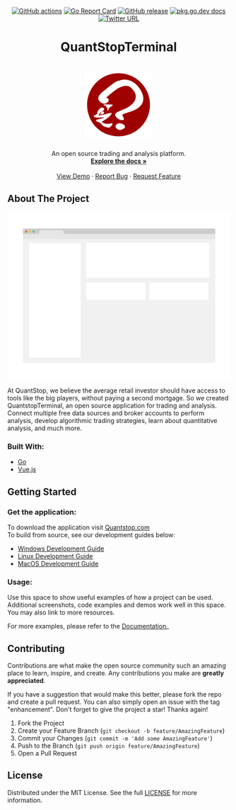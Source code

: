 <p align="center">
	<a href="https://github.com/quantstop/quantstopterminal/actions"><img src="https://github.com/quantstop/quantstopterminal/actions/workflows/release.yml/badge.svg?branch=release" alt="GitHub actions"></a>
    <a href="https://goreportcard.com/report/github.com/quantstop/quantstopterminal"><img src="https://goreportcard.com/badge/github.com/quantstop/quantstopterminal" alt="Go Report Card"></a>
	<a href="https://GitHub.com/quantstop/quantstopterminal/releases/"><img src="https://img.shields.io/github/release/quantstop/quantstopterminal.svg" alt="GitHub release"></a>
	<a href="https://pkg.go.dev/github.com/quantstop/quantstopterminal"><img src="https://img.shields.io/badge/dev-reference-007d9c?logo=go&logoColor=white&style=flat" alt="pkg.go.dev docs"></a>
    <a href="https://twitter.com/quantstop"><img alt="Twitter URL" src="https://img.shields.io/badge/twitter-@QuantStop-wnZunKusqrz0QZNxE4Ag?logo=twitter&style=flat"></a>

</p>

<h1 align="center">QuantStopTerminal</h1>

<h1 align="center">
    <a href="https://quantstop.com">
        <img alt="logo" width="150" height="150" src="https://github.com/QuantStop/QuantStopTerminal/blob/release/assets/images/qst.png?raw=true">
    </a>
</h1>

<p align="center">
  An open source trading and analysis platform.
  <br />
  <a href="https://github.com/quantstop/quantstopterminal"><strong>Explore the docs »</strong></a>
  <br />
  <br />
  <a href="https://github.com/quantstop/quantstopterminal">View Demo</a>
  ·
  <a href="https://github.com/quantstop/quantstopterminal/issues">Report Bug</a>
  ·
  <a href="https://github.com/quantstop/quantstopterminal/issues">Request Feature</a>
</p>

<!-- ABOUT THE PROJECT -->
## About The Project

[![Product Name Screen Shot][product-screenshot]](https://quantstop.com)

At QuantStop, we believe the average retail investor should have access to tools like the big players, 
without paying a second mortgage.
So we created QuantstopTerminal, an open source application for trading and analysis.
Connect multiple free data sources and broker accounts to perform analysis, develop algorithmic trading strategies,
learn about quantitative analysis, and much more.

### Built With:
* [Go](https://go.dev/)
* [Vue.js](https://vuejs.org/)

<!-- GETTING STARTED -->
## Getting Started

### Get the application:
To download the application visit [Quantstop.com](https://quantstop.com)
<br>
To build from source, see our development guides below:
- [Windows Development Guide](docs/DevelopmentEnvironmentWindows.md)
- [Linux Development Guide](docs/DevelopmentEnvironmentLinux.md)
- [MacOS Development Guide](docs/DevelopmentEnvironmentMacOS.md)

<!-- USAGE EXAMPLES -->
### Usage:

Use this space to show useful examples of how a project can be used. 
Additional screenshots, code examples and demos work well in this space. You may also link to more resources.

For more examples, please refer to the [Documentation](https://example.com)_

<!-- CONTRIBUTING -->
## Contributing

Contributions are what make the open source community such an amazing place to learn, inspire, and create. 
Any contributions you make are **greatly appreciated**.

If you have a suggestion that would make this better, please fork the repo and create a pull request. 
You can also simply open an issue with the tag "enhancement".
Don't forget to give the project a star! Thanks again!

1. Fork the Project
2. Create your Feature Branch (`git checkout -b feature/AmazingFeature`)
3. Commit your Changes (`git commit -m 'Add some AmazingFeature'`)
4. Push to the Branch (`git push origin feature/AmazingFeature`)
5. Open a Pull Request




<!-- Eula_en-us.rtf -->
## License

Distributed under the MIT License. See the full [LICENSE](assets/licenses/Eula_en-us.rtf) for more information.





<!-- MARKDOWN LINKS & IMAGES -->
<!-- https://www.markdownguide.org/basic-syntax/#reference-style-links -->
[contributors-shield]: https://img.shields.io/github/contributors/quantstop/quantstopterminal.svg?style=for-the-badge
[contributors-url]: https://github.com/quantstop/quantstopterminal/graphs/contributors
[forks-shield]: https://img.shields.io/github/forks/quantstop/quantstopterminal.svg?style=for-the-badge
[forks-url]: https://github.com/quantstop/quantstopterminal/network/members
[stars-shield]: https://img.shields.io/github/stars/quantstop/quantstopterminal.svg?style=for-the-badge
[stars-url]: https://github.com/quantstop/quantstopterminal/stargazers
[issues-shield]: https://img.shields.io/github/issues/quantstop/quantstopterminal.svg?style=for-the-badge
[issues-url]: https://github.com/quantstop/quantstopterminal/issues
[license-shield]: https://img.shields.io/github/license/quantstop/quantstopterminal.svg?style=for-the-badge
[license-url]: https://github.com/quantstop/quantstopterminal/blob/main/LICENSE
[product-screenshot]: web/src/assets/screenshot.png
